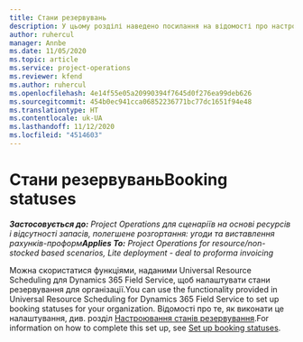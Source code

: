 ```yaml
---
title: Стани резервувань
description: У цьому розділі наведено посилання на відомості про настроювання стану резервування у Project Operations.
author: ruhercul
manager: Annbe
ms.date: 11/05/2020
ms.topic: article
ms.service: project-operations
ms.reviewer: kfend
ms.author: ruhercul
ms.openlocfilehash: 4e14f55e05a20990394f7645d0f276ea99deb626
ms.sourcegitcommit: 454b0ec941cca06852236771bc77dc1651f94e48
ms.translationtype: HT
ms.contentlocale: uk-UA
ms.lasthandoff: 11/12/2020
ms.locfileid: "4514603"
---
```

# <a name="booking-statuses"></a><span data-ttu-id="7a9e0-103">Стани резервувань</span><span class="sxs-lookup"><span data-stu-id="7a9e0-103">Booking statuses</span></span>

<span data-ttu-id="7a9e0-104">_**Застосовується до:** Project Operations для сценаріїв на основі ресурсів і відсутності запасів, полегшене розгортання: угоди та виставлення рахунків-проформ_</span><span class="sxs-lookup"><span data-stu-id="7a9e0-104">_**Applies To:** Project Operations for resource/non-stocked based scenarios, Lite deployment - deal to proforma invoicing_</span></span>

<span data-ttu-id="7a9e0-105">Можна скористатися функціями, наданими Universal Resource Scheduling для Dynamics 365 Field Service, щоб налаштувати стани резервування для організації.</span><span class="sxs-lookup"><span data-stu-id="7a9e0-105">You can use the functionality provided in Universal Resource Scheduling for Dynamics 365 Field Service to set up booking statuses for your organization.</span></span> <span data-ttu-id="7a9e0-106">Відомості про те, як виконати це налаштування, див. розділ [Настроювання станів резервування](https://docs.microsoft.com/dynamics365/field-service/set-up-booking-statuses).</span><span class="sxs-lookup"><span data-stu-id="7a9e0-106">For information on how to complete this set up, see [Set up booking statuses](https://docs.microsoft.com/dynamics365/field-service/set-up-booking-statuses).</span></span>
